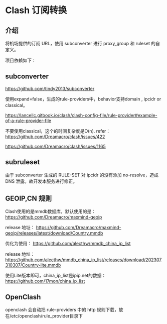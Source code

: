 # Clash 订阅转换
## 介绍
将机场提供的订阅 URL，使用 subconverter 进行 proxy_group 和 ruleset 的自定义。

项目依赖如下：

## subconverter
https://github.com/tindy2013/subconverter

使用expand=false，生成的rule-providers中，behavior支持domain , ipcidr  or classical。

https://lancellc.gitbook.io/clash/clash-config-file/rule-provider#example-of-a-rule-provider-file

不要使用classical，这个的时间复杂度是O(n). refer：https://github.com/Dreamacro/clash/issues/422

https://github.com/Dreamacro/clash/issues/1165

## subruleset

由于 subconverter 生成的 RULE-SET 对 ipcidr 的没有添加 no-resolve，造成 DNS 泄露。故开发本服务进行修正。

## GEOIP,CN 规则
Clash使用的是mmdb数据库，默认使用的是： 
https://github.com/Dreamacro/maxmind-geoip

release 地址：
https://github.com/Dreamacro/maxmind-geoip/releases/latest/download/Country.mmdb

优化为使用：
https://github.com/alecthw/mmdb_china_ip_list

release 地址：
https://github.com/alecthw/mmdb_china_ip_list/releases/download/202307310307/Country-lite.mmdb

使用Lite版本即可，china_ip_list是ipip.net的数据： https://github.com/17mon/china_ip_list

## OpenClash
openclash 会自动把 rule-providers 中的 http 规则下载，放在/etc/openclash/rule_provider目录下
